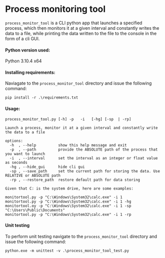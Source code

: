 #  Process monitoring tool

`process_monitor_tool` is a CLI python app that launches a specified process,  which then monitors it at a given interval and constantly writes the data to a file, while printing the data written to the file to the console in the form of a cli GUI.

#### Python version used:
Python 3.10.4 x64


#### Installing requirements:
Naviagate to the `process_monitor_tool` directory and issue the following command:

`pip install -r .\requirements.txt`

#### Usage:
```
process_monitor_tool.py [-h] -p   -i   [-hg] [-sp  | -rp]

Launch a process, monitor it at a given interval and constantly write the data to a file

options:
  -h  , --help          show this help message and exit
  -p  , --path          provide the ABSOLUTE path of the process that you want to launch
  -i  , --interval      set the interval as an integer or float value as seconds
  -hg , --hide_gui      hide cli gui
  -sp , --save_path     set the current path for storing the data. Use RELATIVE or ABSOLUTE path
  -rp , --restore_path  restore default path for data storing

Given that C: is the system drive, here are some examples:

monitortool.py -p "C:\Windows\System32\calc.exe" -i 1
monitortool.py -p "C:\Windows\System32\calc.exe" -i 1 -hg
monitortool.oy -p "C:\Windows\System32\calc.exe" -i 1 -sp "C:\Users\Public\Documents"
monitortool.py -p "C:\Windows\System32\calc.exe" -i 1 -rp
```

#### Unit testing
To perform unit testing navigate to the `process_monitor_tool` directory and issue the following command:

`python.exe -m unittest -v .\process_monitor_tool_test.py`
